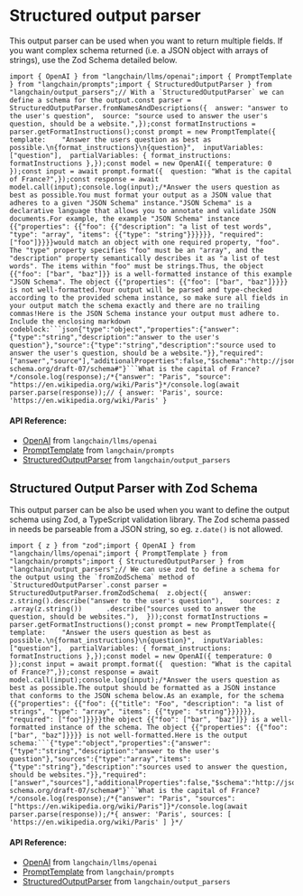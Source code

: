 Structured output parser
========================

This output parser can be used when you want to return multiple fields. If you want complex schema returned (i.e. a JSON object with arrays of strings), use the Zod Schema detailed below.

    import { OpenAI } from "langchain/llms/openai";import { PromptTemplate } from "langchain/prompts";import { StructuredOutputParser } from "langchain/output_parsers";// With a `StructuredOutputParser` we can define a schema for the output.const parser = StructuredOutputParser.fromNamesAndDescriptions({  answer: "answer to the user's question",  source: "source used to answer the user's question, should be a website.",});const formatInstructions = parser.getFormatInstructions();const prompt = new PromptTemplate({  template:    "Answer the users question as best as possible.\n{format_instructions}\n{question}",  inputVariables: ["question"],  partialVariables: { format_instructions: formatInstructions },});const model = new OpenAI({ temperature: 0 });const input = await prompt.format({  question: "What is the capital of France?",});const response = await model.call(input);console.log(input);/*Answer the users question as best as possible.You must format your output as a JSON value that adheres to a given "JSON Schema" instance."JSON Schema" is a declarative language that allows you to annotate and validate JSON documents.For example, the example "JSON Schema" instance {{"properties": {{"foo": {{"description": "a list of test words", "type": "array", "items": {{"type": "string"}}}}}}, "required": ["foo"]}}}}would match an object with one required property, "foo". The "type" property specifies "foo" must be an "array", and the "description" property semantically describes it as "a list of test words". The items within "foo" must be strings.Thus, the object {{"foo": ["bar", "baz"]}} is a well-formatted instance of this example "JSON Schema". The object {{"properties": {{"foo": ["bar", "baz"]}}}} is not well-formatted.Your output will be parsed and type-checked according to the provided schema instance, so make sure all fields in your output match the schema exactly and there are no trailing commas!Here is the JSON Schema instance your output must adhere to. Include the enclosing markdown codeblock:```json{"type":"object","properties":{"answer":{"type":"string","description":"answer to the user's question"},"source":{"type":"string","description":"source used to answer the user's question, should be a website."}},"required":["answer","source"],"additionalProperties":false,"$schema":"http://json-schema.org/draft-07/schema#"}```What is the capital of France?*/console.log(response);/*{"answer": "Paris", "source": "https://en.wikipedia.org/wiki/Paris"}*/console.log(await parser.parse(response));// { answer: 'Paris', source: 'https://en.wikipedia.org/wiki/Paris' }

#### API Reference:

*   [OpenAI](/docs/api/llms_openai/classes/OpenAI) from `langchain/llms/openai`
*   [PromptTemplate](/docs/api/prompts/classes/PromptTemplate) from `langchain/prompts`
*   [StructuredOutputParser](/docs/api/output_parsers/classes/StructuredOutputParser) from `langchain/output_parsers`

Structured Output Parser with Zod Schema[​](#structured-output-parser-with-zod-schema "Direct link to Structured Output Parser with Zod Schema")
------------------------------------------------------------------------------------------------------------------------------------------------

This output parser can be also be used when you want to define the output schema using Zod, a TypeScript validation library. The Zod schema passed in needs be parseable from a JSON string, so eg. `z.date()` is not allowed.

    import { z } from "zod";import { OpenAI } from "langchain/llms/openai";import { PromptTemplate } from "langchain/prompts";import { StructuredOutputParser } from "langchain/output_parsers";// We can use zod to define a schema for the output using the `fromZodSchema` method of `StructuredOutputParser`.const parser = StructuredOutputParser.fromZodSchema(  z.object({    answer: z.string().describe("answer to the user's question"),    sources: z      .array(z.string())      .describe("sources used to answer the question, should be websites."),  }));const formatInstructions = parser.getFormatInstructions();const prompt = new PromptTemplate({  template:    "Answer the users question as best as possible.\n{format_instructions}\n{question}",  inputVariables: ["question"],  partialVariables: { format_instructions: formatInstructions },});const model = new OpenAI({ temperature: 0 });const input = await prompt.format({  question: "What is the capital of France?",});const response = await model.call(input);console.log(input);/*Answer the users question as best as possible.The output should be formatted as a JSON instance that conforms to the JSON schema below.As an example, for the schema {{"properties": {{"foo": {{"title": "Foo", "description": "a list of strings", "type": "array", "items": {{"type": "string"}}}}}}, "required": ["foo"]}}}}the object {{"foo": ["bar", "baz"]}} is a well-formatted instance of the schema. The object {{"properties": {{"foo": ["bar", "baz"]}}}} is not well-formatted.Here is the output schema:```{"type":"object","properties":{"answer":{"type":"string","description":"answer to the user's question"},"sources":{"type":"array","items":{"type":"string"},"description":"sources used to answer the question, should be websites."}},"required":["answer","sources"],"additionalProperties":false,"$schema":"http://json-schema.org/draft-07/schema#"}```What is the capital of France?*/console.log(response);/*{"answer": "Paris", "sources": ["https://en.wikipedia.org/wiki/Paris"]}*/console.log(await parser.parse(response));/*{ answer: 'Paris', sources: [ 'https://en.wikipedia.org/wiki/Paris' ] }*/

#### API Reference:

*   [OpenAI](/docs/api/llms_openai/classes/OpenAI) from `langchain/llms/openai`
*   [PromptTemplate](/docs/api/prompts/classes/PromptTemplate) from `langchain/prompts`
*   [StructuredOutputParser](/docs/api/output_parsers/classes/StructuredOutputParser) from `langchain/output_parsers`